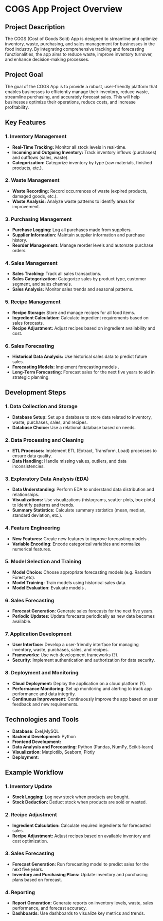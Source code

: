# COGS App Project Overview

## Project Description
The COGS (Cost of Goods Sold) App is designed to streamline and optimize inventory, waste, purchasing, and sales management for businesses in the food industry. By integrating comprehensive tracking and forecasting functionalities, the app aims to reduce waste, improve inventory turnover, and enhance decision-making processes.

## Project Goal
The goal of the COGS App is to provide a robust, user-friendly platform that enables businesses to efficiently manage their inventory, reduce waste, streamline purchasing, and accurately forecast sales. This will help businesses optimize their operations, reduce costs, and increase profitability.

## Key Features

### 1. Inventory Management
- **Real-Time Tracking:** Monitor all stock levels in real-time.
- **Incoming and Outgoing Inventory:** Track inventory inflows (purchases) and outflows (sales, waste).
- **Categorization:** Categorize inventory by type (raw materials, finished products, etc.).

### 2. Waste Management
- **Waste Recording:** Record occurrences of waste (expired products, damaged goods, etc.).
- **Waste Analysis:** Analyze waste patterns to identify areas for improvement.

### 3. Purchasing Management
- **Purchase Logging:** Log all purchases made from suppliers.
- **Supplier Information:** Maintain supplier information and purchase history.
- **Reorder Management:** Manage reorder levels and automate purchase orders.

### 4. Sales Management
- **Sales Tracking:** Track all sales transactions.
- **Sales Categorization:** Categorize sales by product type, customer segment, and sales channels.
- **Sales Analysis:** Monitor sales trends and seasonal patterns.

### 5. Recipe Management
- **Recipe Storage:** Store and manage recipes for all food items.
- **Ingredient Calculation:** Calculate ingredient requirements based on sales forecasts.
- **Recipe Adjustment:** Adjust recipes based on ingredient availability and cost.

### 6. Sales Forecasting
- **Historical Data Analysis:** Use historical sales data to predict future sales.
- **Forecasting Models:** Implement forecasting models .
- **Long-Term Forecasting:** Forecast sales for the next five years to aid in strategic planning.

## Development Steps

### 1. Data Collection and Storage
- **Database Setup:** Set up a database to store data related to inventory, waste, purchases, sales, and recipes.
- **Database Choice:** Use a relational database based on needs.

### 2. Data Processing and Cleaning
- **ETL Processes:** Implement ETL (Extract, Transform, Load) processes to ensure data quality.
- **Data Handling:** Handle missing values, outliers, and data inconsistencies.

### 3. Exploratory Data Analysis (EDA)
- **Data Understanding:** Perform EDA to understand data distribution and relationships.
- **Visualizations:** Use visualizations (histograms, scatter plots, box plots) to identify patterns and trends.
- **Summary Statistics:** Calculate summary statistics (mean, median, standard deviation, etc.).

### 4. Feature Engineering
- **New Features:** Create new features to improve forecasting models .
- **Variable Encoding:** Encode categorical variables and normalize numerical features.

### 5. Model Selection and Training
- **Model Choice:** Choose appropriate forecasting models (e.g. Random Forest,etc).
- **Model Training:** Train models using historical sales data.
- **Model Evaluation:** Evaluate models .

### 6. Sales Forecasting
- **Forecast Generation:** Generate sales forecasts for the next five years.
- **Periodic Updates:** Update forecasts periodically as new data becomes available.

### 7. Application Development
- **User Interface:** Develop a user-friendly interface for managing inventory, waste, purchases, sales, and recipes.
- **Frameworks:** Use web development frameworks (?).
- **Security:** Implement authentication and authorization for data security.

### 8. Deployment and Monitoring
- **Cloud Deployment:** Deploy the application on a cloud platform (?).
- **Performance Monitoring:** Set up monitoring and alerting to track app performance and data integrity.
- **Continuous Improvement:** Continuously improve the app based on user feedback and new requirements.

## Technologies and Tools
- **Database:** Exel,MySQL
- **Backend Development:** Python 
- **Frontend Development:** 
- **Data Analysis and Forecasting:** Python (Pandas, NumPy, Scikit-learn)
- **Visualization:** Matplotlib, Seaborn, Plotly
- **Deployment:** 

## Example Workflow

### 1. Inventory Update
- **Stock Logging:** Log new stock when products are bought.
- **Stock Deduction:** Deduct stock when products are sold or wasted.

### 2. Recipe Adjustment
- **Ingredient Calculation:** Calculate required ingredients for forecasted sales.
- **Recipe Adjustment:** Adjust recipes based on available inventory and cost optimization.

### 3. Sales Forecasting
- **Forecast Generation:** Run forecasting model to predict sales for the next five years.
- **Inventory and Purchasing Plans:** Update inventory and purchasing plans based on forecast.

### 4. Reporting
- **Report Generation:** Generate reports on inventory levels, waste, sales performance, and forecast accuracy.
- **Dashboards:** Use dashboards to visualize key metrics and trends.
